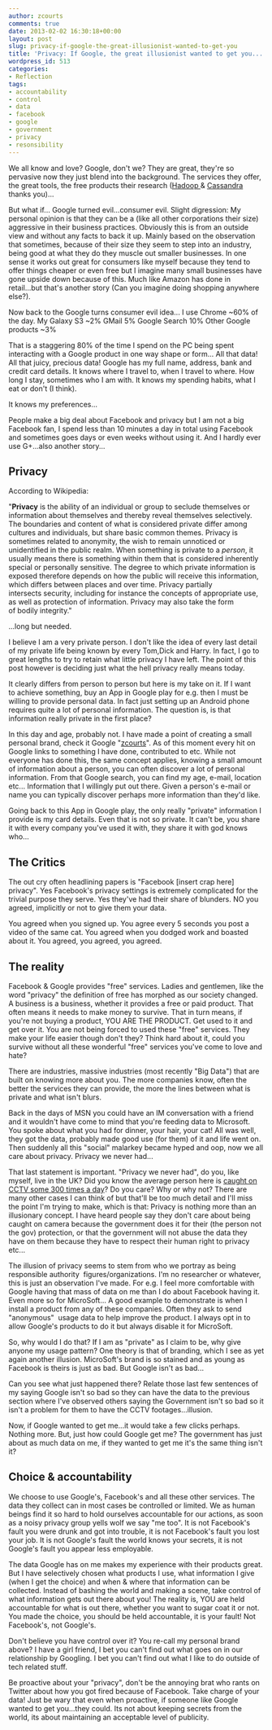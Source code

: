 ```yaml
---
author: zcourts
comments: true
date: 2013-02-02 16:30:18+00:00
layout: post
slug: privacy-if-google-the-great-illusionist-wanted-to-get-you
title: 'Privacy: If Google, the great illusionist wanted to get you...'
wordpress_id: 513
categories:
- Reflection
tags:
- accountability
- control
- data
- facebook
- google
- government
- privacy
- resonsibility
---
```


We all know and love? Google, don't we?
They are great, they're so pervasive now they just blend into the background.
The services they offer, the great tools, the free products their research ([Hadoop ](http://hadoop.apache.org/)& [Cassandra ](http://cassandra.apache.org/)thanks you)...

But what if... Google turned evil...consumer evil.<!-- more -->
Slight digression:
My personal opinion is that they can be a (like all other corporations their size) aggressive in their business practices. Obviously this is from an outside view and without any facts to back it up. Mainly based on the observation that sometimes, because of their size they seem to step into an industry, being good at what they do they muscle out smaller businesses. In one sense it works out great for consumers like myself because they tend to offer things cheaper or even free but I imagine many small businesses have gone upside down because of this. Much like Amazon has done in retail...but that's another story (Can you imagine doing shopping anywhere else?).

Now back to the Google turns consumer evil idea...
I use Chrome ~60% of the day.
My Galaxy S3 ~2%
GMail 5%
Google Search 10%
Other Google products ~3%

That is a staggering 80% of the time I spend on the PC being spent interacting with a Google product in one way shape or form...
All that data! All that juicy, precious data!
Google has my full name, address, bank and credit card details. It knows where I travel to, when I travel to where. How long I stay, sometimes who I am with. It knows my spending habits, what I eat or don't (I think).

It knows my preferences...

People make a big deal about Facebook and privacy but I am not a big Facebook fan, I spend less than 10 minutes a day in total using Facebook and sometimes goes days or even weeks without using it. And I hardly ever use G+...also another story...


## Privacy


According to Wikipedia:

"**Privacy** is the ability of an individual or group to seclude themselves or information about themselves and thereby reveal themselves selectively. The boundaries and content of what is considered private differ among cultures and individuals, but share basic common themes. Privacy is sometimes related to anonymity, the wish to remain unnoticed or unidentified in the public realm. When something is private to a _person_, it usually means there is something within them that is considered inherently special or personally sensitive. The degree to which private information is exposed therefore depends on how the public will receive this information, which differs between places and over time. Privacy partially intersects security, including for instance the concepts of appropriate use, as well as protection of information. Privacy may also take the form of bodily integrity."

...long but needed.

I believe I am a very private person. I don't like the idea of every last detail of my private life being known by every Tom,Dick and Harry. In fact, I go to great lengths to try to retain what little privacy I have left. The point of this post however is deciding just what the hell privacy really means today.

It clearly differs from person to person but here is my take on it.
If I want to achieve something, buy an App in Google play for e.g. then I must be willing to provide personal data. In fact just setting up an Android phone requires quite a lot of personal information. The question is, is that information really private in the first place?

In this day and age, probably not. I have made a point of creating a small personal brand, check it Google "[zcourts](https://www.google.co.uk/search?q=zcourts)". As of this moment every hit on Google links to something I have done, contributed to etc. While not everyone has done this, the same concept applies, knowing a small amount of information about a person, you can often discover a lot of personal information.
From that Google search, you can find my age, e-mail, location etc... Information that I willingly put out there. Given a person's e-mail or name you can typically discover perhaps more information than they'd like.

Going back to this App in Google play, the only really "private" information I provide is my card details. Even that is not so private. It can't be, you share it with every company you've used it with, they share it with god knows who...


## The Critics


The out cry often headlining papers is "Facebook [insert crap here] privacy". Yes Facebook's privacy settings is extremely complicated for the trivial purpose they serve. Yes they've had their share of blunders. NO you agreed, implicitly or not to give them your data.

You agreed when you signed up. You agree every 5 seconds you post a video of the same cat. You agreed when you dodged work and boasted about it. You agreed, you agreed, you agreed.


## The reality


Facebook & Google provides "free" services. Ladies and gentlemen, like the word "privacy" the definition of free has morphed as our society changed. A business is a business, whether it provides a free or paid product. That often means it needs to make money to survive. That in turn means, if you're not buying a product, YOU ARE THE PRODUCT. Get used to it and get over it. You are not being forced to used these "free" services. They make your life easier though don't they? Think hard about it, could you survive without all these wonderful "free" services you've come to love and hate?

There are industries, massive industries (most recently "Big Data") that are built on knowing more about you. The more companies know, often the better the services they can provide, the more the lines between what is private and what isn't blurs.

Back in the days of MSN you could have an IM conversation with a friend and it wouldn't have come to mind that you're feeding data to Microsoft. You spoke about what you had for dinner, your hair, your cat! All was well, they got the data, probably made good use (for them) of it and life went on. Then suddenly all this "social" malarkey became hyped and oop, now we all care about privacy. Privacy we never had...

That last statement is important. "Privacy we never had", do you, like myself, live in the UK? Did you know the average person here is [caught on CCTV some 300 times a day](http://news.bbc.co.uk/1/hi/uk/2071496.stm)? Do you care? Why or why not?
There are many other cases I can think of but that'll be too much detail and I'll miss the point I'm trying to make, which is that:
Privacy is nothing more than an illusionary concept. I have heard people say they don't care about being caught on camera because the government does it for their (the person not the gov) protection, or that the government will not abuse the data they have on them because they have to respect their human right to privacy etc...

The illusion of privacy seems to stem from who we portray as being responsible authority  figures/organizations. I'm no researcher or whatever, this is just an observation I've made. For e.g. I feel more comfortable with Google having that mass of data on me than I do about Facebook having it. Even more so for MicroSoft... A good example to demonstrate is when I install a product from any of these companies. Often they ask to send "anonymous"  usage data to help improve the product. I always opt in to allow Google's products to do it but always disable it for MicroSoft.

So, why would I do that? If I am as "private" as I claim to be, why give anyone my usage pattern? One theory is that of branding, which I see as yet again another illusion. MicroSoft's brand is so stained and as young as Facebook is theirs is just as bad. But Google isn't as bad...

Can you see what just happened there? Relate those last few sentences of my saying Google isn't so bad so they can have the data to the previous section where I've observed others saying the Government isn't so bad so it isn't a problem for them to have the CCTV footages...illusion.

Now, if Google wanted to get me...it would take a few clicks perhaps. Nothing more. But, just how could Google get me? The government has just about as much data on me, if they wanted to get me it's the same thing isn't it?


## Choice & accountability


We choose to use Google's, Facebook's and all these other services. The data they collect can in most cases be controlled or limited. We as human beings find it so hard to hold ourselves accountable for our actions, as soon as a noisy privacy group yells wolf we say "me too". It is not Facebook's fault you were drunk and got into trouble, it is not Facebook's fault you lost your job. It is not Google's fault the world knows your secrets, it is not Google's fault you appear less employable.

The data Google has on me makes my experience with their products great. But I have selectively chosen what products I use, what information I give (when I get the choice) and when & where that information can be collected. Instead of bashing the world and making a scene, take control of what information gets out there about you! The reality is, YOU are held accountable for what is out there, whether you want to sugar coat it or not. You made the choice, you should be held accountable, it is your fault! Not Facebook's, not Google's.

Don't believe you have control over it?
You re-call my personal brand above? I have a girl friend, I bet you can't find out what goes on in our relationship by Googling. I bet you can't find out what I like to do outside of tech related stuff.

Be proactive about your "privacy", don't be the annoying brat who rants on Twitter about how you got fired because of Facebook. Take charge of your data! Just be wary that even when proactive, if someone like Google wanted to get you...they could. Its not about keeping secrets from the world, its about maintaining an acceptable level of publicity.
